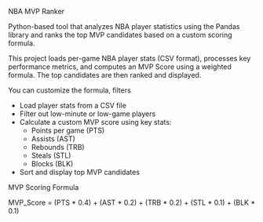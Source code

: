 NBA MVP Ranker

Python-based tool that analyzes NBA player statistics using the Pandas library and ranks the top MVP candidates based on a custom scoring formula.

This project loads per-game NBA player stats (CSV format), processes key performance metrics, and computes an MVP Score using a weighted formula. The top candidates are then ranked and displayed.

You can customize the formula, filters


- Load player stats from a CSV file
- Filter out low-minute or low-game players
- Calculate a custom MVP score using key stats:
  - Points per game (PTS)
  - Assists (AST)
  - Rebounds (TRB)
  - Steals (STL)
  - Blocks (BLK)
- Sort and display top MVP candidates

MVP Scoring Formula

MVP_Score = (PTS * 0.4) + (AST * 0.2) + (TRB * 0.2) + (STL * 0.1) + (BLK * 0.1)
